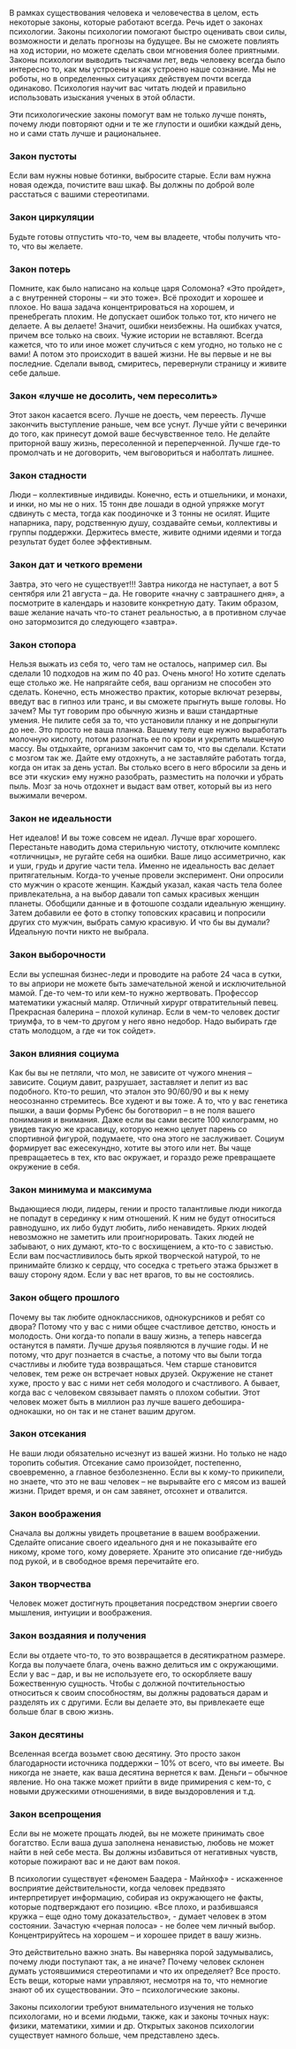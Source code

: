 В рамках существования человека и человечества в целом, есть некоторые законы, которые работают всегда. Речь идет о законах психологии. Законы психологии помогают быстро оценивать свои силы, возможности и делать прогнозы на будущее. Вы не сможете повлиять на ход истории, но можете сделать свои мгновения более приятными. Законы психологии выводить тысячами лет, ведь человеку всегда было интересно то, как мы устроены и как устроено наше сознание. Мы не роботы, но в определенных ситуациях действуем почти всегда одинаково. Психология научит вас читать людей и правильно использовать изыскания ученых в этой области.

Эти психологические законы помогут вам не только лучше понять, почему люди повторяют одни и те же глупости и ошибки каждый день, но и сами стать лучше и рациональнее.


### Закон пустоты
Если вам нужны новые ботинки, выбросите старые. Если вам нужна новая одежда, почистите ваш шкаф. Вы должны по доброй воле расстаться с вашими стереотипами.

### Закон циркуляции
Будьте готовы отпустить что-то, чем вы владеете, чтобы получить что-то, что вы желаете.

### Закон потерь
Помните, как было написано на кольце царя Соломона? «Это пройдет», а с внутренней стороны – «и это тоже». Всё проходит и хорошее и плохое. Но ваша задача концентрироваться на хорошем, и пренебрегать плохим. Не допускает ошибок только тот, кто ничего не делаете. А вы делаете! Значит, ошибки неизбежны. На ошибках учатся, причем все только на своих. Чужие истории не вставляют. Всегда кажется, что то или иное может случиться с кем угодно, но только не с вами! А потом это происходит в вашей жизни. Не вы первые и не вы последние. Сделали вывод, смиритесь, перевернули страницу и живите себе дальше.

### Закон «лучше не досолить, чем пересолить»
Этот закон касается всего. Лучше не доесть, чем переесть. Лучше закончить выступление раньше, чем все уснут. Лучше уйти с вечеринки до того, как принесут домой ваше бесчувственное тело. Не делайте приторной вашу жизнь, пересоленной и переперченной. Лучше где-то промолчать и не договорить, чем выговориться и наболтать лишнее.

### Закон стадности
Люди – коллективные индивиды. Конечно, есть и отшельники, и монахи, и инки, но мы не о них. 15 тонн две лошади в одной упряжке могут сдвинуть с места, тогда как поодиночке и 3 тонны не осилят. Ищите напарника, пару, родственную душу, создавайте семьи, коллективы и группы поддержки. Держитесь вместе, живите одними идеями и тогда результат будет более эффективным.

### Закон дат и четкого времени
Завтра, это чего не существует!!! Завтра никогда не наступает, а вот 5 сентября или 21 августа – да. Не говорите «начну с завтрашнего дня», а посмотрите в календарь и назовите конкретную дату. Таким образом, ваше желание начать что-то станет реальностью, а в противном случае оно затормозится до следующего «завтра».

### Закон стопора
Нельзя выжать из себя то, чего там не осталось, например сил. Вы сделали 10 подходов на жим по 40 раз. Очень много! Но хотите сделать еще столько же. Не напрягайте себя, ваш организм не способен это сделать. Конечно, есть множество практик, которые включат резервы, введут вас в гипноз или транс, и вы сможете прыгнуть выше головы. Но зачем? Мы тут говорим про обычную жизнь и ваши стандартные умения. Не пилите себя за то, что установили планку и не допрыгнули до нее. Это просто не ваша планка. Вашему телу еще нужно выработать молочную кислоту, потом разогнать ее по крови и укрепить мышечную массу. Вы отдыхайте, организм закончит сам то, что вы сделали. Кстати с мозгом так же. Дайте ему отдохнуть, а не заставляйте работать тогда, когда он итак за день устал. Вы столько всего в него вбросили за день и все эти «куски» ему нужно разобрать, разместить на полочки и убрать пыль. Мозг за ночь отдохнет и выдаст вам ответ, который вы из него выжимали вечером.

### Закон не идеальности
Нет идеалов! И вы тоже совсем не идеал. Лучше враг хорошего. Перестаньте наводить дома стерильную чистоту, отключите комплекс «отличницы», не ругайте себя на ошибки. Ваше лицо ассиметрично, как и уши, грудь и другие части тела. Именно не идеальность вас делает притягательным. Когда-то ученые провели эксперимент. Они опросили сто мужчин о красоте женщин. Каждый указал, какая часть тела более привлекательна, а на выбор давали топ самых красивых женщин планеты. Обобщили данные и в фотошопе создали идеальную женщину. Затем добавили ее фото в стопку топовских красавиц и попросили других сто мужчин, выбрать самую красивую. И что бы вы думали? Идеальную почти никто не выбрала.

### Закон выборочности
Если вы успешная бизнес-леди и проводите на работе 24 часа в сутки, то вы априори не можете быть замечательной женой и исключительной мамой. Где-то чем-то или кем-то нужно жертвовать. Профессор математики ужасный маляр. Отличный хирург отвратительный певец. Прекрасная балерина – плохой кулинар. Если в чем-то человек достиг триумфа, то в чем-то другом у него явно недобор. Надо выбирать где стать молодцом, а где «и ток сойдет».

### Закон влияния социума
Как бы вы не петляли, что мол, не зависите от чужого мнения – зависите. Социум давит, разрушает, заставляет и лепит из вас подобного. Кто-то решил, что эталон это 90/60/90 и вы к нему неосознанно стремитесь. Все худеют и вы тоже. А то, что у вас генетика пышки, а ваши формы Рубенс бы боготворил – в не поля вашего понимания и внимания. Даже если вы сами весите 100 килограмм, но увидев такую же красавицу, которую нежно целует парень со спортивной фигурой, подумаете, что она этого не заслуживает. Социум формирует вас ежесекундно, хотите вы этого или нет. Вы чаще превращаетесь в тех, кто вас окружает, и гораздо реже превращаете окружение в себя.

### Закон минимума и максимума
Выдающиеся люди, лидеры, гении и просто талантливые люди никогда не попадут в серединку к ним отношений. К ним не будут относиться равнодушно, их либо будут любить, либо ненавидеть. Ярких людей невозможно не заметить или проигнорировать. Таких людей не забывают, о них думают, кто-то с восхищением, а кто-то с завистью. Если вам посчастливилось быть яркой творческой натурой, то не принимайте близко к сердцу, что соседка с третьего этажа брызжет в вашу сторону ядом. Если у вас нет врагов, то вы не состоялись.

### Закон общего прошлого
Почему вы так любите одноклассников, однокурсников и ребят со двора? Потому что у вас с ними общее счастливое детство, юность и молодость. Они когда-то попали в вашу жизнь, а теперь навсегда останутся в памяти. Лучше друзья появляются в лучшие годы. И не потому, что друг познается в счастье, а потому что вы были тогда счастливы и любите туда возвращаться. Чем старше становится человек, тем реже он встречает новых друзей. Окружение не станет хуже, просто у вас с ними нет себя молодого и счастливого. А бывает, когда вас с человеком связывает память о плохом событии. Этот человек может быть в миллион раз лучше вашего дебошира-однокашки, но он так и не станет вашим другом.

### Закон отсекания
Не ваши люди обязательно исчезнут из вашей жизни. Но только не надо торопить события. Отсекание само произойдет, постепенно, своевременно, а главное безболезненно. Если вы к кому-то прикипели, но знаете, что это не ваш человек – не вырывайте его с мясом из вашей жизни. Придет время, и он сам завянет, отсохнет и отвалится.

### Закон воображения
Сначала вы должны увидеть процветание в вашем воображении. Сделайте описание своего идеального дня и не показывайте его никому, кроме того, кому доверяете. Храните это описание где-нибудь под рукой, и в свободное время перечитайте его.

### Закон творчества
Человек может достигнуть процветания посредством энергии своего мышления, интуиции и воображения.

### Закон воздаяния и получения
Если вы отдаете что-то, то это возвращается в десятикратном размере. Когда вы получаете блага, очень важно делиться им с окружающими. Если у вас – дар, и вы не используете его, то оскорбляете вашу Божественную сущность. Чтобы с должной почтительностью относиться к своим способностям, вы должны радоваться дарам и разделять их с другими. Если вы делаете это, вы привлекаете еще больше благ в свою жизнь.

### Закон десятины
Вселенная всегда возьмет свою десятину. Это просто закон благодарности источника поддержки – 10% от всего, что вы имеете. Вы никогда не знаете, как ваша десятина вернется к вам. Деньги – обычное явление. Но она также может прийти в виде примирения с кем-то, с новыми дружескими отношениями, в виде выздоровления и т.д.

### Закон всепрощения
Если вы не можете прощать людей, вы не можете принимать свое богатство. Если ваша душа заполнена ненавистью, любовь не может найти в ней себе места. Вы должны избавиться от негативных чувств, которые пожирают вас и не дают вам покоя.

 
В психологии существует «феномен Баадера - Майнхоф» - искаженное восприятие действительности, когда человек предвзято интерпретирует информацию, собирая из окружающего не факты, которые подтверждают его позицию. «Все плохо, и разбившаяся кружка – еще одно тому доказательство», - думает человек в этом состоянии. Зачастую «черная полоса» - не более чем личный выбор. Концентрируйтесь на хорошем – и хорошее придет в вашу жизнь.

Это действительно важно знать. Вы наверняка порой задумывались, почему люди поступают так, а не иначе? Почему человек склонен думать устоявшимися стереотипами и что их определяет? Все просто. Есть вещи, которые нами управляют, несмотря на то, что немногие знают об их существовании. Это – психологические законы.

Законы психологии требуют внимательного изучения не только психологами, но и всеми людьми, также, как и законы точных наук: физики, математики, химии и др. Открытых законов психологии существует намного больше, чем представлено здесь.
